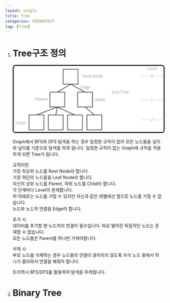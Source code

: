 ```yaml
---
layout: single
title: Tree
categories: CODINGTEST
tag: [Tree]
---
```


1. # Tree구조 정의

   <img src="../../imgs/cote/tree.png" style="border:3px solid black;border-radius:9px;width:800px">   

   Graph에서 BFS와 DFS 탐색을 하는 경우 일정한 규칙이 없이 모든 노드들을 깊이와 넢이를 기준으로 탐색을 하게 됩니다. 일정한 규칙이 없는 Graph에 규칙을 적용하게 되면 Tree가 됩니다.   

   규칙이란   
   가장 최상위 노드를 Root Node라 합니다.   
   가장 하단의 노드들을 Leaf Node라 합니다.   
   자신의 상위 노드를 Parent, 하위 노드를 Child라 합니다.   
   각 단계마다 Level이 존재합니다.   
   위 아래로는 노드를 가질 수 있지만 자신과 같은 레벨에선 옆으로 노드를 가질 수 없습니다.   
   노드와 노드의 연결을 Edge라 합니다.   

   추가 시   
   데이터를 추가할 땐 노드끼리 연결이 필수입니다. 따로 떨어진 독립적인 노드는 존재할 수 없습니다.   
   모든 노드들은 Parent를 하나만 가져야합니다.   

   삭제 시   
   부모 노드를 삭제하는 경우 노드들의 연결이 끊어지지 않도록 자식 노드 중에서 하나가 올라와서 연결을 해줘야 합니다.   

   트리역시 BFS/DFS를 활용하여 탐색을 하게됩니다.   

1. # Binary Tree
